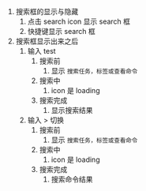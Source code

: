 1. 搜索框的显示与隐藏
    1. 点击 search icon 显示 search 框
    2. 快捷键显示 search 框
2. 搜索框显示出来之后
    1. 输入 test 
        1. 搜索前
            1. 显示 `搜索任务，标签或查看命令`
        1. 搜索中
            1. icon 是 loading
        2. 搜索完成
            1. 显示搜索结果
    2. 输入 > 切换
        1. 搜索前
            1. 显示 `搜索任务，标签或查看命令`
        1. 搜索中
            1. icon 是 loading
        2. 搜索完成
            1. 搜索命令结果